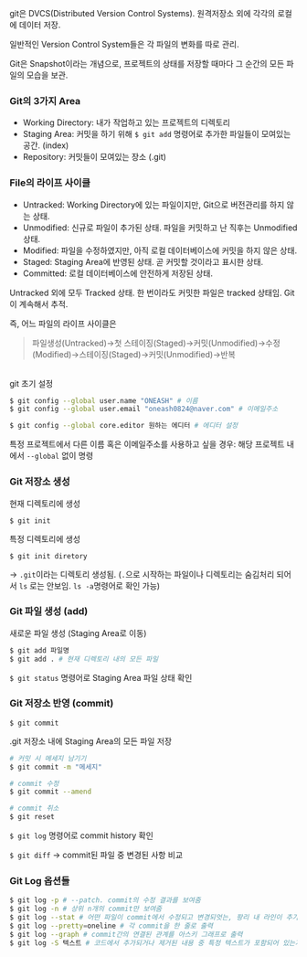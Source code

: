 git은 DVCS(Distributed Version Control Systems). 원격저장소 외에 각각의 로컬에 데이터 저장.

일반적인 Version Control System들은 각 파일의 변화를 따로 관리.

Git은 Snapshot이라는 개념으로, 프로젝트의 상태를 저장할 때마다 그 순간의 모든 파일의 모습을 보관.

### Git의 3가지 Area

- Working Directory: 내가 작업하고 있는 프로젝트의 디렉토리
- Staging Area: 커밋을 하기 위해 `$ git add` 명령어로 추가한 파일들이 모여있는 공간. (index)
- Repository: 커밋들이 모여있는 장소 (.git)

### File의 라이프 사이클

- Untracked: Working Directory에 있는 파일이지만, Git으로 버전관리를 하지 않는 상태.
- Unmodified: 신규로 파일이 추가된 상태. 파일을 커밋하고 난 직후는 Unmodified 상태.
- Modified: 파일을 수정하였지만, 아직 로컬 데이터베이스에 커밋을 하지 않은 상태.
- Staged: Staging Area에 반영된 상태. 곧 커밋할 것이라고 표시한 상태.
- Committed: 로컬 데이터베이스에 안전하게 저장된 상태.

Untracked 외에 모두 Tracked 상태. 한 번이라도 커밋한 파일은 tracked 상태임. Git이 계속해서 추적.

즉, 어느 파일의 라이프 사이클은 
> 파일생성(Untracked)→첫 스테이징(Staged)→커밋(Unmodified)→수정(Modified)→스테이징(Staged)→커밋(Unmodified)→반복
>

<br/>
git 초기 설정

```bash
$ git config --global user.name "ONEASH" # 이름
$ git config --global user.email "oneash0824@naver.com" # 이메일주소

$ git config --global core.editor 원하는 에디터 # 에디터 설정
```
특정 프로젝트에서 다른 이름 혹은 이메일주소를 사용하고 싶을 경우: 해당 프로젝트 내에서 `--global` 없이 명령

### Git 저장소 생성

현재 디렉토리에 생성

`$ git init`

특정 디렉토리에 생성

`$ git init diretory`

→ `.git`이라는 디렉토리 생성됨. (`.`으로 시작하는 파일이나 디렉토리는 숨김처리 되어서 `ls` 로는 안보임. `ls -a`명령어로 확인 가능)

### Git 파일 생성 (add)

새로운 파일 생성 (Staging Area로 이동)

```bash
$ git add 파일명
$ git add . # 현재 디렉토리 내의 모든 파일
```

`$ git status` 명령어로 Staging Area 파일 상태 확인

### Git 저장소 반영 (commit)

`$ git commit`

.git 저장소 내에 Staging Area의 모든 파일 저장

```bash
# 커밋 시 메세지 남기기
$ git commit -m "메세지"

# commit 수정
$ git commit --amend

# commit 취소
$ git reset
```

`$ git log` 명령어로 commit history 확인

`$ git diff` → commit된 파일 중 변경된 사항 비교

### Git Log 옵션들

```bash
$ git log -p # --patch. commit의 수정 결과를 보여줌
$ git log -n # 상위 n개의 commit만 보여줌
$ git log --stat # 어떤 파일이 commit에서 수정되고 변경되엇는, 팡리 내 라인이 추가되거나 삭제되었느지 확인
$ git log --pretty=oneline # 각 commit을 한 줄로 출력
$ git log --graph # commit간의 연결된 관계를 아스키 그래프로 출력
$ git log -S 텍스트 # 코드에서 추가되거나 제거된 내용 중 특정 텍스트가 포함되어 있는지 검사
```
